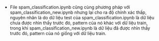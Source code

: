 - File spam_classification.ipynb cũng cùng phương pháp với spam_classification_new.ipynb nhưng lại cho ra độ chính xác
thấp, nguyên nhân là do dữ liệu test của spam_classification.ipynb là dữ liệu chưa được nhìn thấy trước đó, pattern của nó khác với dữ liệu train, trong khi spam_classification_new.ipynb là dữ liệu đã được nhìn thấy trước đó, pattern của nó giống với dữ liệu train.